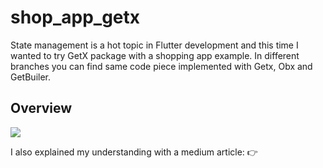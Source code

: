 # shop_app_getx

State management is a hot topic in Flutter development and this time I wanted to try GetX package with a shopping app example.
In different branches you can find same code piece implemented with Getx, Obx and GetBuiler.

## Overview

![](https://media.giphy.com/media/CM1ggAlQZWfMXHfOWl/giphy.gif)

I also explained my understanding with a medium article: 👉 
